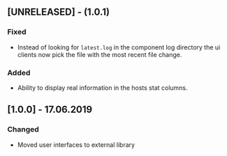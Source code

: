 ## [UNRELEASED] - (1.0.1)

### Fixed
- Instead of looking for `latest.log` in the component log directory the ui clients now pick the file with the most
recent file change.

### Added
- Ability to display real information in the hosts stat columns.

## [1.0.0] - 17.06.2019

### Changed
- Moved user interfaces to external library
